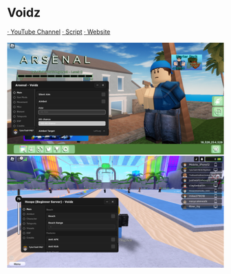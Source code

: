 # Voidz
[· YouTube Channel](https://www.youtube.com/channel/UC9R30r3RanVhs0CkPpFb8iA)  [· Script](https://raw.githubusercontent.com/RTrade/Voidz/main/other-scripts/Loadstring.lua)  [· Website](https://rtrade.github.io)
<br>
<br>
![arsenal](other-scripts/ss/RobloxScreenShot20230204_125239167.png)
<br>
![hoopz](other-scripts/ss/RobloxScreenShot20230204_131925959.png)
<br>
